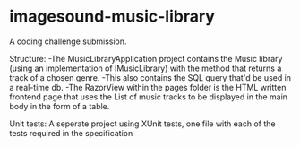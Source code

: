 # imagesound-music-library
A coding challenge submission.

Structure:
-The MusicLibraryApplication project contains the Music library (using an implementation of IMusicLibrary) with the method that returns a track of a chosen genre.
-This also contains the SQL query that'd be used in a real-time db.
-The RazorView within the pages folder is the HTML written frontend page that uses the List of music tracks to be displayed in the main body in the form of a table.

Unit tests:
A seperate project using XUnit tests, one file with each of the tests required in the specification
